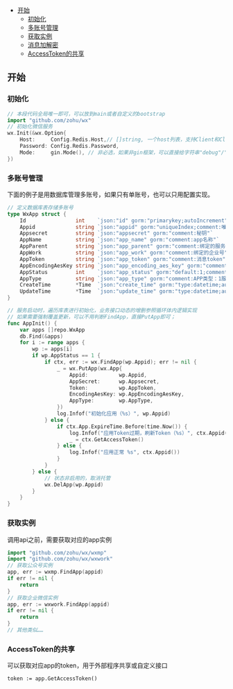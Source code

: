 - [开始](#%E5%BC%80%E5%A7%8B)
    - [初始化](#%E5%88%9D%E5%A7%8B%E5%8C%96)
    - [多账号管理](#%E5%A4%9A%E8%B4%A6%E5%8F%B7%E7%AE%A1%E7%90%86)
    - [获取实例](#%E8%8E%B7%E5%8F%96%E5%AE%9E%E4%BE%8B)
    - [消息加解密](#%E6%B6%88%E6%81%AF%E5%8A%A0%E8%A7%A3%E5%AF%86)
    - [AccessToken的共享](#accesstoken%E7%9A%84%E5%85%B1%E4%BA%AB)

## 开始
### 初始化
```go
// 本段代码全局唯一即可，可以放到main或者自定义的bootstrap
import "github.com/zohu/wx"
// 初始化微信服务
wx.Init(&wx.Option{
    Host:     Config.Redis.Host,// []string, 一个host列表，支持Client和Cluster；
    Password: Config.Redis.Password,
    Mode:     gin.Mode(), // 非必选，如果非gin框架，可以直接给字符串"debug"/"prod"
})
```
### 多账号管理
下面的例子是用数据库管理多账号，如果只有单账号，也可以只用配置实现。
```go
// 定义数据库表存储多账号
type WxApp struct {
    Id                int    `json:"id" gorm:"primarykey;autoIncrement"`
    Appid             string `json:"appid" gorm:"uniqueIndex;comment:唯一标识"`
    Appsecret         string `json:"appsecret" gorm:"comment:秘钥"`
    AppName           string `json:"app_name" gorm:"comment:app名称"`
    AppParent         string `json:"app_parent" gorm:"comment:绑定的服务号"`
    AppWork           string `json:"app_work" gorm:"comment:绑定的企业号"`
    AppToken          string `json:"app_token" gorm:"comment:消息token"`
    AppEncodingAesKey string `json:"app_encoding_aes_key" gorm:"comment:消息秘钥"`
    AppStatus         int    `json:"app_status" gorm:"default:1;comment:状态，1启用2停用"`
    AppType           string `json:"app_type" gorm:"comment:APP类型：1服务号、2订阅号、3企业号、4app、5小程序、6H5"`
    CreateTime        *Time  `json:"create_time" gorm:"type:datetime;autoCreateTime;comment:创建时间"`
    UpdateTime        *Time  `json:"update_time" gorm:"type:datetime;autoUpdateTime;comment:更新时间"`
}

// 服务启动时，遍历库表进行初始化，业务接口动态的增删参照循环体内逻辑实现
// 如果需要强制覆盖更新，可以不用判断FindApp，直接PutApp即可；
func AppInit() {
    var apps []repo.WxApp
    db.Find(&apps)
    for i := range apps {
        wp := apps[i]
        if wp.AppStatus == 1 {
            if ctx, err := wx.FindApp(wp.Appid); err != nil {
                _ = wx.PutApp(wx.App{
                    Appid:          wp.Appid,
                    AppSecret:      wp.Appsecret,
                    Token:          wp.AppToken,
                    EncodingAesKey: wp.AppEncodingAesKey,
                    AppType:        wp.AppType,
                })
                log.Infof("初始化应用（%s）", wp.Appid)
            } else {
                if ctx.App.ExpireTime.Before(time.Now()) {
                    log.Infof("应用Token过期，刷新Token（%s）", ctx.Appid())
                    _ = ctx.GetAccessToken()
                } else {
                    log.Infof("应用正常 %s", ctx.Appid())
                }
            }
        } else {
            // 状态非启用的，取消托管
            wx.DelApp(wp.Appid)
        }
    }
}
```

### 获取实例
调用api之前，需要获取对应的app实例
```go
import "github.com/zohu/wx/wxmp"
import "github.com/zohu/wx/wxwork"
// 获取公众号实例
app, err := wxmp.FindApp(appid)
if err != nil {
    return
}
// 获取企业微信实例
app, err := wxwork.FindApp(appid)
if err != nil {
    return
}
// 其他类似……
```
### AccessToken的共享
可以获取对应app的token，用于外部程序共享或自定义接口
```
token := app.GetAccessToken()
```